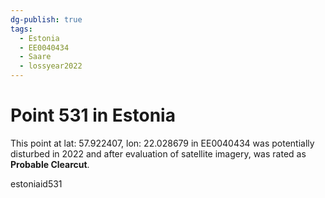 ```yaml
---
dg-publish: true
tags:
  - Estonia
  - EE0040434
  - Saare
  - lossyear2022
---
```


# Point 531 in Estonia

This point at lat: 57.922407, lon: 22.028679 in EE0040434 was potentially disturbed in 2022 and after evaluation of satellite imagery, was rated as **Probable Clearcut**.



estoniaid531